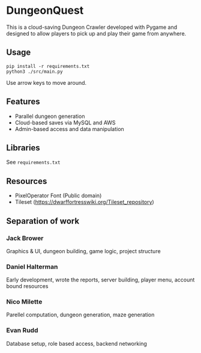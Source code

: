 # DungeonQuest
This is a cloud-saving Dungeon Crawler developed with Pygame and designed to allow players to pick up and play their game from anywhere.

## Usage
```
pip install -r requirements.txt
python3 ./src/main.py
```
Use arrow keys to move around.

## Features
- Parallel dungeon generation
- Cloud-based saves via MySQL and AWS
- Admin-based access and data manipulation

## Libraries
See `requirements.txt`

## Resources
- PixelOperator Font (Public domain)
- Tileset (https://dwarffortresswiki.org/Tileset_repository)

## Separation of work
### Jack Brower
Graphics & UI, dungeon building, game logic, project structure

### Daniel Halterman
Early development, wrote the reports, server building, player menu, account bound resources

### Nico Milette
Parellel computation, dungeon generation, maze generation

### Evan Rudd
Database setup, role based access, backend networking